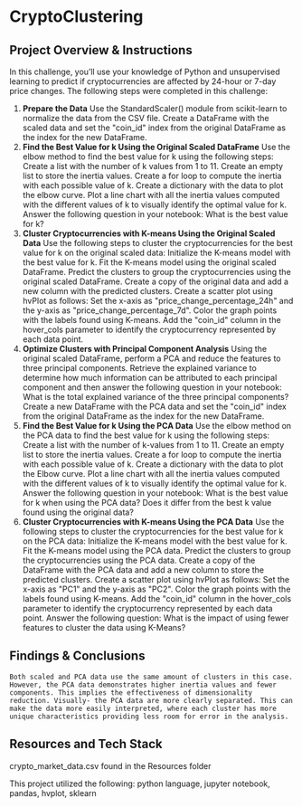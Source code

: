 # CryptoClustering

## Project Overview & Instructions
In this challenge, you’ll use your knowledge of Python and unsupervised learning to predict if cryptocurrencies are affected by 24-hour or 7-day price changes.
The following steps were completed in this challenge:
1. **Prepare the Data**
    Use the StandardScaler() module from scikit-learn to normalize the data from the CSV file.
    Create a DataFrame with the scaled data and set the "coin_id" index from the original DataFrame as the index for the new DataFrame.
2. **Find the Best Value for k Using the Original Scaled DataFrame**
    Use the elbow method to find the best value for k using the following steps:
    Create a list with the number of k values from 1 to 11.
    Create an empty list to store the inertia values.
    Create a for loop to compute the inertia with each possible value of k.
    Create a dictionary with the data to plot the elbow curve.
    Plot a line chart with all the inertia values computed with the different values of k to visually identify the optimal value for k.
    Answer the following question in your notebook:
      What is the best value for k?
4. **Cluster Cryptocurrencies with K-means Using the Original Scaled Data**
    Use the following steps to cluster the cryptocurrencies for the best value for k on the original scaled data:
    Initialize the K-means model with the best value for k.
    Fit the K-means model using the original scaled DataFrame.
    Predict the clusters to group the cryptocurrencies using the original scaled DataFrame.
    Create a copy of the original data and add a new column with the predicted clusters.
    Create a scatter plot using hvPlot as follows:
    Set the x-axis as "price_change_percentage_24h" and the y-axis as "price_change_percentage_7d".
    Color the graph points with the labels found using K-means.
    Add the "coin_id" column in the hover_cols parameter to identify the cryptocurrency represented by each data point.
5. **Optimize Clusters with Principal Component Analysis**
    Using the original scaled DataFrame, perform a PCA and reduce the features to three principal components.
    Retrieve the explained variance to determine how much information can be attributed to each principal component and then answer the following           question in your notebook:
    What is the total explained variance of the three principal components?
    Create a new DataFrame with the PCA data and set the "coin_id" index from the original DataFrame as the index for the new DataFrame.
6. **Find the Best Value for k Using the PCA Data**
    Use the elbow method on the PCA data to find the best value for k using the following steps:
    Create a list with the number of k-values from 1 to 11.
    Create an empty list to store the inertia values.
    Create a for loop to compute the inertia with each possible value of k.
    Create a dictionary with the data to plot the Elbow curve.
    Plot a line chart with all the inertia values computed with the different values of k to visually identify the optimal value for k.
    Answer the following question in your notebook:
      What is the best value for k when using the PCA data?
      Does it differ from the best k value found using the original data?
7. **Cluster Cryptocurrencies with K-means Using the PCA Data**
    Use the following steps to cluster the cryptocurrencies for the best value for k on the PCA data:
    Initialize the K-means model with the best value for k.
    Fit the K-means model using the PCA data.
    Predict the clusters to group the cryptocurrencies using the PCA data.
    Create a copy of the DataFrame with the PCA data and add a new column to store the predicted clusters.
    Create a scatter plot using hvPlot as follows:
    Set the x-axis as "PC1" and the y-axis as "PC2".
    Color the graph points with the labels found using K-means.
    Add the "coin_id" column in the hover_cols parameter to identify the cryptocurrency represented by each data point.
    Answer the following question:
      What is the impact of using fewer features to cluster the data using K-Means?

## Findings & Conclusions
    Both scaled and PCA data use the same amount of clusters in this case. However, the PCA data demonstrates higher inertia values and fewer components. This implies the effectiveness of dimensionality reduction. Visually- the PCA data are more clearly separated. This can make the data more easily interpreted, where each cluster has more unique characteristics providing less room for error in the analysis.

## Resources and Tech Stack
crypto_market_data.csv found in the Resources folder

This project utilized the following:
    python language, 
    jupyter notebook, 
    pandas, 
    hvplot, 
    sklearn


